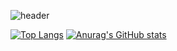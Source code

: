 ![header](https://capsule-render.vercel.app/api?type=Waving&color=auto&height=200&section=header&text=rladmschd235%20Github&fontSize=50)

[![Top Langs](https://github-readme-stats.vercel.app/api/top-langs/?username=rladmschd235&theme=tokyonight)](https://github.com/rladmschd235/github-readme-stats)
[![Anurag's GitHub stats](https://github-readme-stats.vercel.app/api?username=rladmschd235&theme=tokyonight)](https://github.com/rladmschd235/github-readme-stats)
